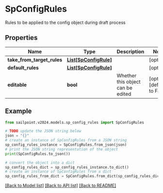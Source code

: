 # SpConfigRules

Rules to be applied to the config object during draft process

## Properties

Name | Type | Description | Notes
------------ | ------------- | ------------- | -------------
**take_from_target_rules** | [**List[SpConfigRule]**](SpConfigRule.md) |  | [optional] 
**default_rules** | [**List[SpConfigRule]**](SpConfigRule.md) |  | [optional] 
**editable** | **bool** | Whether this object can be edited | [optional] [default to False]

## Example

```python
from sailpoint.v2024.models.sp_config_rules import SpConfigRules

# TODO update the JSON string below
json = "{}"
# create an instance of SpConfigRules from a JSON string
sp_config_rules_instance = SpConfigRules.from_json(json)
# print the JSON string representation of the object
print(SpConfigRules.to_json())

# convert the object into a dict
sp_config_rules_dict = sp_config_rules_instance.to_dict()
# create an instance of SpConfigRules from a dict
sp_config_rules_from_dict = SpConfigRules.from_dict(sp_config_rules_dict)
```
[[Back to Model list]](../README.md#documentation-for-models) [[Back to API list]](../README.md#documentation-for-api-endpoints) [[Back to README]](../README.md)


